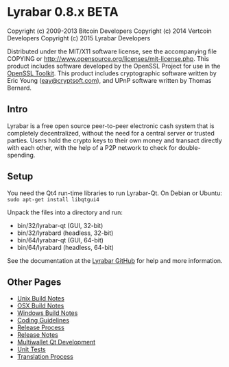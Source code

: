 Lyrabar 0.8.x BETA
====================

Copyright (c) 2009-2013 Bitcoin Developers
Copyright (c) 2014 Vertcoin Developers
Copyright (c) 2015 Lyrabar Developers

Distributed under the MIT/X11 software license, see the accompanying
file COPYING or http://www.opensource.org/licenses/mit-license.php.
This product includes software developed by the OpenSSL Project for use in the [OpenSSL Toolkit](http://www.openssl.org/). This product includes
cryptographic software written by Eric Young ([eay@cryptsoft.com](mailto:eay@cryptsoft.com)), and UPnP software written by Thomas Bernard.


Intro
---------------------
Lyrabar is a free open source peer-to-peer electronic cash system that is
completely decentralized, without the need for a central server or trusted
parties.  Users hold the crypto keys to their own money and transact directly
with each other, with the help of a P2P network to check for double-spending.


Setup
---------------------
You need the Qt4 run-time libraries to run Lyrabar-Qt. On Debian or Ubuntu:
	`sudo apt-get install libqtgui4`

Unpack the files into a directory and run:

- bin/32/lyrabar-qt (GUI, 32-bit)
- bin/32/lyrabard (headless, 32-bit)
- bin/64/lyrabar-qt (GUI, 64-bit)
- bin/64/lyrabard (headless, 64-bit)

See the documentation at the [Lyrabar GitHub](https://github.org/lyrabar/Lyrabar)
for help and more information.


Other Pages
---------------------
- [Unix Build Notes](build-unix.md)
- [OSX Build Notes](build-osx.md)
- [Windows Build Notes](build-msw.md)
- [Coding Guidelines](coding.md)
- [Release Process](release-process.md)
- [Release Notes](release-notes.md)
- [Multiwallet Qt Development](multiwallet-qt.md)
- [Unit Tests](unit-tests.md)
- [Translation Process](translation_process.md)
